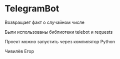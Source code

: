 # TelegramBot

Возвращает факт о случайном числе

Были использованы библиотеки telebot и requests

Проект можно запустить через компилятор Python

Чивилёв Егор
